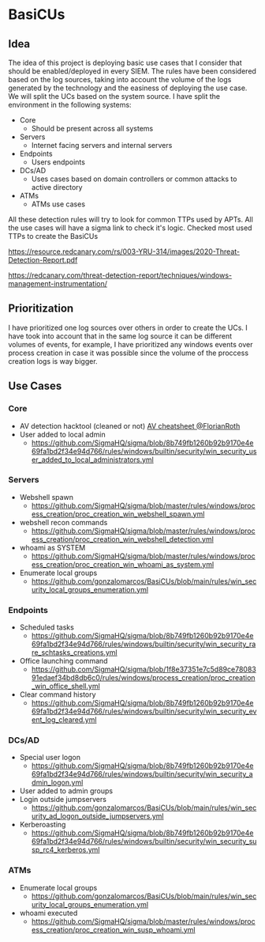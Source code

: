 # BasiCUs 

## Idea
The idea of this project is deploying basic use cases that I consider that should be enabled/deployed in every SIEM. The rules have been considered based on the log sources, taking into account the volume of the logs generated by the technology and the easiness of deploying the use case. We will split the UCs based on the system source. 
I have split the environment in the following systems:
- Core
  - Should be present across all systems
- Servers
  - Internet facing servers and internal servers
- Endpoints
  - Users endpoints
- DCs/AD
  - Uses cases based on domain controllers or common attacks to active directory
- ATMs
  - ATMs use cases

All these detection rules will try to look for common TTPs used by APTs. All the use cases will have a sigma link to check it's logic. 
Checked most used TTPs to create the BasiCUs

https://resource.redcanary.com/rs/003-YRU-314/images/2020-Threat-Detection-Report.pdf

https://redcanary.com/threat-detection-report/techniques/windows-management-instrumentation/

## Prioritization

I have prioritized one log sources over others in order to create the UCs. I have took into account that in the same log source it can be different volumes of events, for example, I have prioritized any windows events over process creation in case it was possible since the volume of the proccess creation logs is way bigger.



## Use Cases

### Core
- AV detection hacktool (cleaned or not) [AV cheatsheet @FlorianRoth](https://www.nextron-systems.com/wp-content/uploads/2021/03/Antivirus_Event_Analysis_CheatSheet_1.8.1.pdf) 
- User added to local admin
  - https://github.com/SigmaHQ/sigma/blob/8b749fb1260b92b9170e4e69fa1bd2f34e94d766/rules/windows/builtin/security/win_security_user_added_to_local_administrators.yml
 

### Servers
- Webshell spawn
  - https://github.com/SigmaHQ/sigma/blob/master/rules/windows/process_creation/proc_creation_win_webshell_spawn.yml
- webshell recon commands
  - https://github.com/SigmaHQ/sigma/blob/master/rules/windows/process_creation/proc_creation_win_webshell_detection.yml
- whoami as SYSTEM
  - https://github.com/SigmaHQ/sigma/blob/master/rules/windows/process_creation/proc_creation_win_whoami_as_system.yml
- Enumerate local groups 
  - https://github.com/gonzalomarcos/BasiCUs/blob/main/rules/win_security_local_groups_enumeration.yml

### Endpoints
- Scheduled tasks
  - https://github.com/SigmaHQ/sigma/blob/8b749fb1260b92b9170e4e69fa1bd2f34e94d766/rules/windows/builtin/security/win_security_rare_schtasks_creations.yml
- Office launching command
  - https://github.com/SigmaHQ/sigma/blob/1f8e37351e7c5d89ce7808391edaef34bd8db6c0/rules/windows/process_creation/proc_creation_win_office_shell.yml
- Clear command history
  - https://github.com/SigmaHQ/sigma/blob/8b749fb1260b92b9170e4e69fa1bd2f34e94d766/rules/windows/builtin/security/win_security_event_log_cleared.yml



### DCs/AD
- Special user logon
  - https://github.com/SigmaHQ/sigma/blob/8b749fb1260b92b9170e4e69fa1bd2f34e94d766/rules/windows/builtin/security/win_security_admin_logon.yml
- User added to admin groups
- Login outside jumpservers
  - https://github.com/gonzalomarcos/BasiCUs/blob/main/rules/win_security_ad_logon_outside_jumpservers.yml
- Kerberoasting
  - https://github.com/SigmaHQ/sigma/blob/8b749fb1260b92b9170e4e69fa1bd2f34e94d766/rules/windows/builtin/security/win_security_susp_rc4_kerberos.yml


### ATMs
- Enumerate local groups
  - https://github.com/gonzalomarcos/BasiCUs/blob/main/rules/win_security_local_groups_enumeration.yml
- whoami executed
  - https://github.com/SigmaHQ/sigma/blob/master/rules/windows/process_creation/proc_creation_win_susp_whoami.yml

